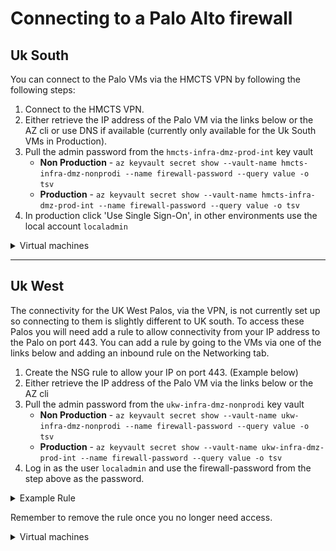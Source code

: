 # Connecting to a Palo Alto firewall
## Uk South 

You can connect to the Palo VMs via the HMCTS VPN by following the following steps: 

1. Connect to the HMCTS VPN.
2. Either retrieve the IP address of the Palo VM via the links below or the AZ cli or use DNS if available (currently only available for the Uk South VMs in Production).  
3. Pull the admin password from the `hmcts-infra-dmz-prod-int` key vault
    - **Non Production** - `az keyvault secret show --vault-name hmcts-infra-dmz-nonprodi --name firewall-password --query value -o tsv`
    - **Production** - `az keyvault secret show --vault-name hmcts-infra-dmz-prod-int --name firewall-password --query value -o tsv`
4. In production click 'Use Single Sign-On', in other environments use the local account `localadmin`


<details>

<summary>Virtual machines</summary>

### Non Production
- [hmcts-hub-nonprodi-palo-vm-0](https://portal.azure.com/#@HMCTS.NET/resource/subscriptions/fb084706-583f-4c9a-bdab-949aac66ba5c/resourceGroups/hmcts-hub-nonprodi/providers/Microsoft.Compute/virtualMachines/hmcts-hub-nonprodi-palo-vm-0/overview)
- [hmcts-hub-nonprodi-palo-vm-1](https://portal.azure.com/#@HMCTS.NET/resource/subscriptions/fb084706-583f-4c9a-bdab-949aac66ba5c/resourceGroups/hmcts-hub-nonprodi/providers/Microsoft.Compute/virtualMachines/hmcts-hub-nonprodi-palo-vm-1/overview)

### Production

- [hmcts-hub-prod-int-palo-vm-0](https://portal.azure.com/#@HMCTS.NET/resource/subscriptions/0978315c-75fe-4ada-9d11-1eb5e0e0b214/resourceGroups/hmcts-hub-prod-int/providers/Microsoft.Compute/virtualMachines/hmcts-hub-prod-int-palo-vm-0/overview) 
    - https://uksouth-prod-palo-0.platform.hmcts.net
- [hmcts-hub-prod-int-palo-vm-1](https://portal.azure.com/#@HMCTS.NET/resource/subscriptions/0978315c-75fe-4ada-9d11-1eb5e0e0b214/resourceGroups/hmcts-hub-prod-int/providers/Microsoft.Compute/virtualMachines/hmcts-hub-prod-int-palo-vm-1/overview)  
    - https://uksouth-prod-palo-1.platform.hmcts.net

</details>

---
## Uk West

The connectivity for the UK West Palos, via the VPN, is not currently set up so connecting to them is slightly different to UK south.
To access these Palos you will need add a rule to allow connectivity from your IP address to the Palo on port 443.
You can add a rule by going to the VMs via one of the links below and adding an inbound rule on the Networking tab. 

1. Create the NSG rule to allow your IP on port 443. (Example below)
2. Either retrieve the IP address of the Palo VM via the links below or the AZ cli
3. Pull the admin password from the `ukw-infra-dmz-nonprodi` key vault
    - **Non Production** - `az keyvault secret show --vault-name ukw-infra-dmz-nonprodi --name firewall-password --query value -o tsv`
    - **Production** - `az keyvault secret show --vault-name ukw-infra-dmz-prod-int --name firewall-password --query value -o tsv`
4. Log in as the user `localadmin` and use the firewall-password from the step above as the password.


<details>

<summary>Example Rule</summary>

![Validate Button](images/nsg-rule.png)

</details>

Remember to remove the rule once you no longer need access.

<details>

<summary>Virtual machines</summary>

### Non Production
- [ukw-hub-nonprodi-palo-vm-0](https://portal.azure.com/#@HMCTS.NET/resource/subscriptions/fb084706-583f-4c9a-bdab-949aac66ba5c/resourceGroups/ukw-hub-nonprodi/providers/Microsoft.Compute/virtualMachines/ukw-hub-nonprodi-palo-vm-0/overview)
- [ukw-hub-nonprodi-palo-vm-1](https://portal.azure.com/#@HMCTS.NET/resource/subscriptions/fb084706-583f-4c9a-bdab-949aac66ba5c/resourceGroups/ukw-hub-nonprodi/providers/Microsoft.Compute/virtualMachines/ukw-hub-nonprodi-palo-vm-1/overview)

### Production 
- [ukw-hub-prod-int-palo-vm-0](https://portal.azure.com/#@HMCTS.NET/resource/subscriptions/0978315c-75fe-4ada-9d11-1eb5e0e0b214/resourceGroups/UKW-HUB-PROD-INT/providers/Microsoft.Compute/virtualMachines/ukw-hub-prod-int-palo-vm-0/overview)
- [ukw-hub-prod-int-palo-vm-1](https://portal.azure.com/#@HMCTS.NET/resource/subscriptions/0978315c-75fe-4ada-9d11-1eb5e0e0b214/resourceGroups/UKW-HUB-PROD-INT/providers/Microsoft.Compute/virtualMachines/ukw-hub-prod-int-palo-vm-1/overview)

</details>
